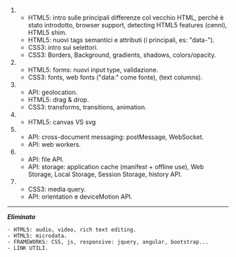 1.  - HTML5: intro sulle principali differenze col vecchio HTML, perchè è stato introdotto, browser support, detecting HTML5 features (cenni), HTML5 shim.
    - HTML5: nuovi tags semantici e attributi (i principali, es: "data-").
    - CSS3: intro sui selettori.
    - CSS3: Borders, Background, gradients, shadows, colors/opacity.

2.  - HTML5: forms: nuovi input type, validazione.
    - CSS3: fonts, web fonts ("data:" come fonte), (text columns).

3.  - API: geolocation.
    - HTML5: drag & drop.
    - CSS3: transforms, transitions, animation.

4.  - HTML5: canvas VS svg

5.  - API: cross-document messaging: postMessage, WebSocket.
    - API: web workers.

6.  - API: file API.
    - API: storage: application cache (manifest + offline use), Web Storage, Local Storage, Session Storage, history API.

7.  - CSS3: media query.
    - API: orientation e deviceMotion API.

---
***Eliminato***

    - HTML5: audio, video, rich text editing.
    - HTML5: microdata.
    - FRAMEWORKS: CSS, js, responsive: jquery, angular, bootstrap...
    - LINK UTILI.